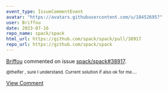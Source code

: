 ```yaml
---
event_type: IssueCommentEvent
avatar: "https://avatars.githubusercontent.com/u/18452695?"
user: Briffou
date: 2023-07-16
repo_name: spack/spack
html_url: https://github.com/spack/spack/pull/38917
repo_url: https://github.com/spack/spack
---
```


<a href='https://github.com/Briffou' target='_blank'>Briffou</a> commented on issue <a href='https://github.com/spack/spack/pull/38917' target='_blank'>spack/spack#38917</a>.

<small>@thelfer , sure I understand. Current solution if also ok for me....</small>

<a href='https://github.com/spack/spack/pull/38917' target='_blank'>View Comment</a>